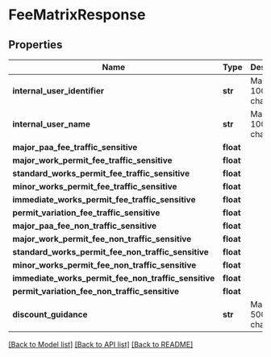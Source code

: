 # FeeMatrixResponse

## Properties
Name | Type | Description | Notes
------------ | ------------- | ------------- | -------------
**internal_user_identifier** | **str** | Max length 100 characters | [optional] 
**internal_user_name** | **str** | Max length 100 characters | [optional] 
**major_paa_fee_traffic_sensitive** | **float** |  | 
**major_work_permit_fee_traffic_sensitive** | **float** |  | 
**standard_works_permit_fee_traffic_sensitive** | **float** |  | 
**minor_works_permit_fee_traffic_sensitive** | **float** |  | 
**immediate_works_permit_fee_traffic_sensitive** | **float** |  | 
**permit_variation_fee_traffic_sensitive** | **float** |  | 
**major_paa_fee_non_traffic_sensitive** | **float** |  | 
**major_work_permit_fee_non_traffic_sensitive** | **float** |  | 
**standard_works_permit_fee_non_traffic_sensitive** | **float** |  | 
**minor_works_permit_fee_non_traffic_sensitive** | **float** |  | 
**immediate_works_permit_fee_non_traffic_sensitive** | **float** |  | 
**permit_variation_fee_non_traffic_sensitive** | **float** |  | 
**discount_guidance** | **str** | Max length 500 characters | 

[[Back to Model list]](../README.md#documentation-for-models) [[Back to API list]](../README.md#documentation-for-api-endpoints) [[Back to README]](../README.md)

